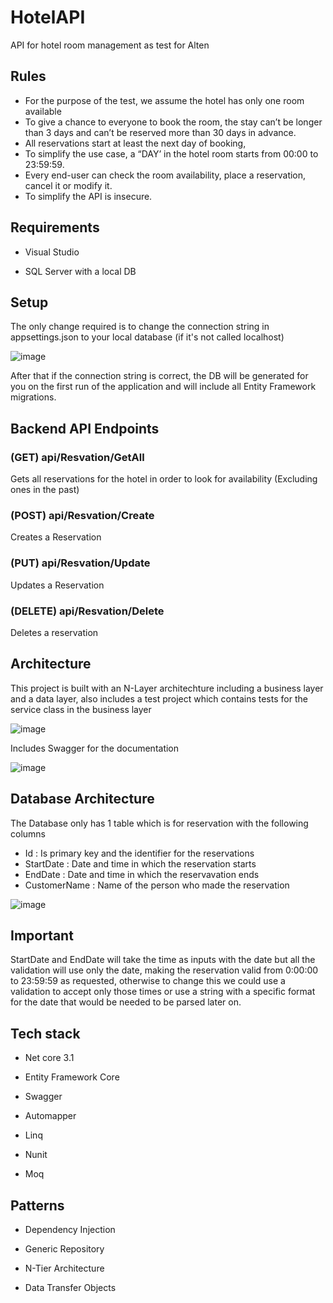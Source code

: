 # HotelAPI

API for hotel room management as test for Alten

## Rules

- For the purpose of the test, we assume the hotel has only one room available
- To give a chance to everyone to book the room, the stay can’t be longer than 3 days and can’t be reserved more than 30 days in advance.
- All reservations start at least the next day of booking,
- To simplify the use case, a “DAY’ in the hotel room starts from 00:00 to 23:59:59.
- Every end-user can check the room availability, place a reservation, cancel it or modify it.
- To simplify the API is insecure.

## Requirements
 - Visual Studio 
 
 - SQL Server with a local DB
 
## Setup
The only change required is to change the connection string in appsettings.json to your local database (if it's not called localhost)

![image](https://user-images.githubusercontent.com/3581335/138747338-937fef93-96af-4bf9-83e9-37827978bda6.png)

After that if the connection string is correct, the DB will be generated for you on the first run of the application and will include all Entity Framework migrations.

## Backend API Endpoints

### (GET) api/Resvation/GetAll
Gets all reservations for the hotel in order to look for availability (Excluding ones in the past)

### (POST) api/Resvation/Create
Creates a Reservation

### (PUT) api/Resvation/Update
Updates a Reservation

### (DELETE) api/Resvation/Delete
Deletes a reservation

## Architecture

This project is built with an N-Layer architechture including a business layer and a data layer, also includes a test project which contains tests for the service class in the business layer

![image](https://user-images.githubusercontent.com/3581335/138752361-2181bf6c-7e2c-4652-8e1a-a7da89a21ab6.png)

Includes Swagger for the documentation

![image](https://user-images.githubusercontent.com/3581335/138750555-4e1318e2-0530-49b3-b89a-1f74c1cdf330.png)

## Database Architecture

The Database only has 1 table which is for reservation with the following columns

- Id : Is primary key and the identifier for the reservations
- StartDate : Date and time in which the reservation starts
- EndDate : Date and time in which the reservavation ends
- CustomerName : Name of the person who made the reservation

![image](https://user-images.githubusercontent.com/3581335/138750764-e73764c9-fd8d-483a-acec-7d1c57757f89.png)

## Important

StartDate and EndDate will take the time as inputs with the date but all the validation will use only the date, making the reservation valid from 0:00:00 to 23:59:59 as requested, otherwise to change this we could use a validation to accept only those times or use a string with a specific format for the date that would be needed to be parsed later on.

## Tech stack

- Net core 3.1

- Entity Framework Core

- Swagger

- Automapper

- Linq

- Nunit

- Moq

## Patterns

- Dependency Injection

- Generic Repository

- N-Tier Architecture

- Data Transfer Objects

